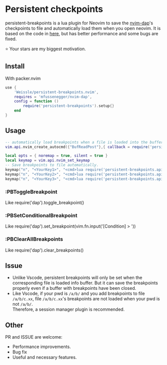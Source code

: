 # Persistent checkpoints 
persistent-breakpoints is a lua plugin for Neovim to save the [nvim-dap](https://github.com/mfussenegger/nvim-dap)'s checkpoints to file and automatically load them when you open neovim. It is based on the code in [here](https://github.com/mfussenegger/nvim-dap/issues/198), but has better performance and some bugs are fixed.

:star: Your stars are my biggest motivation.

## Install
With packer.nvim  
```lua
use {
	'Weissle/persistent-breakpoints.nvim',
	requires = 'mfussenegger/nvim-dap',
	config = function ()
		require('persistent-breakpoints').setup{}
	end
}
```

## Usage
```lua
-- automatically load breakpoints when a file is loaded into the buffer.
vim.api.nvim_create_autocmd({"BufReadPost"},{ callback = require('persistent-breakpoints.api').load_breakpoints })

local opts = { noremap = true, silent = true }
local keymap = vim.api.nvim_set_keymap
-- Save breakpoints to file automatically.
keymap("n", "<YourKey1>", "<cmd>lua require('persistent-breakpoints.api').toggle_breakpoint<cr>", opts)
keymap("n", "<YourKey2>", "<cmd>lua require('persistent-breakpoints.api').set_conditional_breakpoint()<cr>", opts)
keymap("n", "<YourKey3>", "<cmd>lua require('persistent-breakpoints.api').clear_all_breakpoints()<cr>", opts)
```

### **:PBToggleBreakpoint** 
Like require('dap').toggle_breakpoint()
### **:PBSetConditionalBreakpoint** 
Like require('dap').set_breakpoint(vim.fn.input('[Condition] > '))
### **:PBClearAllBreakpoints** 
Like require('dap').clear_breakpoints()


## Issue
* Unlike Vscode, persistent breakpoints will only be set when the corresponding file is loaded info buffer. But it can save the breakpoints properly even if a buffer with breakpoints have been closed.
* Like Vscode, if your pwd is `/a/b/` and you add breakpoints to file `/a/b/c.xx`, file `/a/b/c.xx`'s breakpoints are not loaded when your pwd is not `/a/b/`.   
Therefore, a session manager plugin is recommended. 

## Other
PR and ISSUE are welcome:
* Performance improvements.
* Bug fix
* Useful and necessary features.

